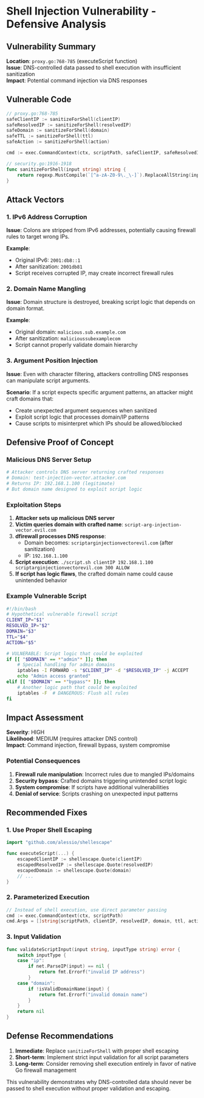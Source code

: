 # Shell Injection Vulnerability - Defensive Analysis

## Vulnerability Summary

**Location**: `proxy.go:768-785` (executeScript function)  
**Issue**: DNS-controlled data passed to shell execution with insufficient sanitization  
**Impact**: Potential command injection via DNS responses  

## Vulnerable Code

```go
// proxy.go:768-785
safeClientIP := sanitizeForShell(clientIP)
safeResolvedIP := sanitizeForShell(resolvedIP)  
safeDomain := sanitizeForShell(domain)
safeTTL := sanitizeForShell(ttl)
safeAction := sanitizeForShell(action)

cmd := exec.CommandContext(ctx, scriptPath, safeClientIP, safeResolvedIP, safeDomain, safeTTL, safeAction)
```

```go
// security.go:1916-1918  
func sanitizeForShell(input string) string {
    return regexp.MustCompile(`[^a-zA-Z0-9\._\-]`).ReplaceAllString(input, "")
}
```

## Attack Vectors

### 1. IPv6 Address Corruption
**Issue**: Colons are stripped from IPv6 addresses, potentially causing firewall rules to target wrong IPs.

**Example**:
- Original IPv6: `2001:db8::1` 
- After sanitization: `2001db81`
- Script receives corrupted IP, may create incorrect firewall rules

### 2. Domain Name Mangling  
**Issue**: Domain structure is destroyed, breaking script logic that depends on domain format.

**Example**:
- Original domain: `malicious.sub.example.com`
- After sanitization: `malicioussubexamplecom`  
- Script cannot properly validate domain hierarchy

### 3. Argument Position Injection
**Issue**: Even with character filtering, attackers controlling DNS responses can manipulate script arguments.

**Scenario**: If a script expects specific argument patterns, an attacker might craft domains that:
- Create unexpected argument sequences when sanitized
- Exploit script logic that processes domain/IP patterns
- Cause scripts to misinterpret which IPs should be allowed/blocked

## Defensive Proof of Concept

### Malicious DNS Server Setup
```bash
# Attacker controls DNS server returning crafted responses
# Domain: test-injection-vector.attacker.com
# Returns IP: 192.168.1.100 (legitimate)
# But domain name designed to exploit script logic
```

### Exploitation Steps
1. **Attacker sets up malicious DNS server**
2. **Victim queries domain with crafted name**: `script-arg-injection-vector.evil.com`
3. **dfirewall processes DNS response**:
   - Domain becomes: `scriptarginjectionvectorevil.com` (after sanitization)
   - IP: `192.168.1.100` 
4. **Script execution**: `./script.sh clientIP 192.168.1.100 scriptarginjectionvectorevil.com 300 ALLOW`
5. **If script has logic flaws**, the crafted domain name could cause unintended behavior

### Example Vulnerable Script
```bash
#!/bin/bash
# Hypothetical vulnerable firewall script
CLIENT_IP="$1"
RESOLVED_IP="$2"  
DOMAIN="$3"
TTL="$4"
ACTION="$5"

# VULNERABLE: Script logic that could be exploited
if [[ "$DOMAIN" == *"admin"* ]]; then
    # Special handling for admin domains
    iptables -I FORWARD -s "$CLIENT_IP" -d "$RESOLVED_IP" -j ACCEPT
    echo "Admin access granted"
elif [[ "$DOMAIN" == *"bypass"* ]]; then
    # Another logic path that could be exploited
    iptables -F  # DANGEROUS: Flush all rules
fi
```

## Impact Assessment

**Severity**: HIGH  
**Likelihood**: MEDIUM (requires attacker DNS control)  
**Impact**: Command injection, firewall bypass, system compromise

### Potential Consequences
1. **Firewall rule manipulation**: Incorrect rules due to mangled IPs/domains
2. **Security bypass**: Crafted domains triggering unintended script logic  
3. **System compromise**: If scripts have additional vulnerabilities
4. **Denial of service**: Scripts crashing on unexpected input patterns

## Recommended Fixes

### 1. Use Proper Shell Escaping
```go
import "github.com/alessio/shellescape"

func executeScript(...) {
    escapedClientIP := shellescape.Quote(clientIP)
    escapedResolvedIP := shellescape.Quote(resolvedIP)
    escapedDomain := shellescape.Quote(domain)
    // ...
}
```

### 2. Parameterized Execution
```go
// Instead of shell execution, use direct parameter passing
cmd := exec.CommandContext(ctx, scriptPath)
cmd.Args = []string{scriptPath, clientIP, resolvedIP, domain, ttl, action}
```

### 3. Input Validation
```go
func validateScriptInput(input string, inputType string) error {
    switch inputType {
    case "ip":
        if net.ParseIP(input) == nil {
            return fmt.Errorf("invalid IP address")
        }
    case "domain":
        if !isValidDomainName(input) {
            return fmt.Errorf("invalid domain name")
        }
    }
    return nil
}
```

## Defense Recommendations

1. **Immediate**: Replace `sanitizeForShell` with proper shell escaping
2. **Short-term**: Implement strict input validation for all script parameters  
3. **Long-term**: Consider removing shell execution entirely in favor of native Go firewall management

This vulnerability demonstrates why DNS-controlled data should never be passed to shell execution without proper validation and escaping.